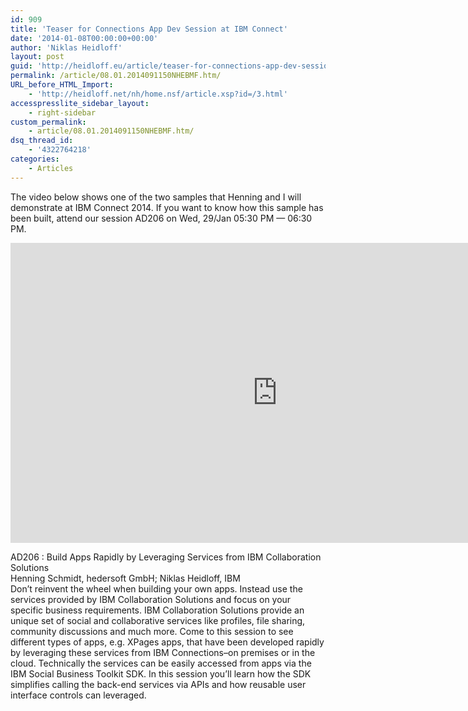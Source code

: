 ```yaml
---
id: 909
title: 'Teaser for Connections App Dev Session at IBM Connect'
date: '2014-01-08T00:00:00+00:00'
author: 'Niklas Heidloff'
layout: post
guid: 'http://heidloff.eu/article/teaser-for-connections-app-dev-session-at-ibm-connect/'
permalink: /article/08.01.2014091150NHEBMF.htm/
URL_before_HTML_Import:
    - 'http://heidloff.net/nh/home.nsf/article.xsp?id=/3.html'
accesspresslite_sidebar_layout:
    - right-sidebar
custom_permalink:
    - article/08.01.2014091150NHEBMF.htm/
dsq_thread_id:
    - '4322764218'
categories:
    - Articles
---
```


The video below shows one of the two samples that Henning and I will demonstrate at IBM Connect 2014. If you want to know how this sample has been built, attend our session AD206 on Wed, 29/Jan 05:30 PM — 06:30 PM.

<iframe allowfullscreen="" frameborder="0" height="480" src="http://www.youtube.com/embed/Wl5hasivtPQ?rel=0" width="853"></iframe>

AD206 : Build Apps Rapidly by Leveraging Services from IBM Collaboration Solutions  
Henning Schmidt, hedersoft GmbH; Niklas Heidloff, IBM  
Don’t reinvent the wheel when building your own apps. Instead use the services provided by IBM Collaboration Solutions and focus on your specific business requirements. IBM Collaboration Solutions provide an unique set of social and collaborative services like profiles, file sharing, community discussions and much more. Come to this session to see different types of apps, e.g. XPages apps, that have been developed rapidly by leveraging these services from IBM Connections–on premises or in the cloud. Technically the services can be easily accessed from apps via the IBM Social Business Toolkit SDK. In this session you’ll learn how the SDK simplifies calling the back-end services via APIs and how reusable user interface controls can leveraged.